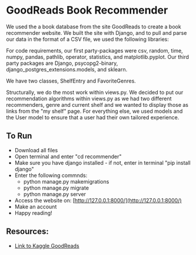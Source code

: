 # GoodReads Book Recommender
We used the a book database from the site GoodReads to create a book recommender website. We built the site with Django, and to pull and parse our data in the format of a CSV file, we  used the following libraries: 

For code requirements, our first party-packages were csv, random, time, numpy, pandas, pathlib, operator, statistics, and matplotlib.pyplot. Our third party packages are Django, psycopg2-binary, django_postgres_extensions.models, and sklearn. 

We have two classes, ShelfEntry and FavoriteGenres. 

Structurally, we do the most work within views.py. We decided to put our recommendation algorithms within views.py as we had two different recommenders, genre and current shelf and we wanted to display those as links from the "my shelf" page. For everything else, we used models and the User model to ensure that a user had their own tailored experience.


## To Run

* Download all files
* Open terminal and enter "cd recommender"
* Make sure you have django installed - if not, enter in terminal "pip install django"
* Enter the following commnds:
  * python manage.py makemigrations
  * python manage.py migrate
  * python manage.py server
* Access the website on: [http://127.0.0.1:8000/](http://127.0.0.1:8000/)
* Make an account 
* Happy reading!


## Resources:
* [Link to Kaggle GoodReads](https://www.kaggle.com/jealousleopard/goodreadsbooks)
